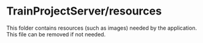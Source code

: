 # TrainProjectServer/resources

This folder contains resources (such as images) needed by the application. This file can
be removed if not needed.
